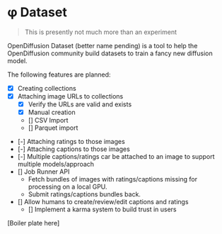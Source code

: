 # φ Dataset

> This is presently not much more than an experiment

OpenDiffusion Dataset (better name pending) is a tool to help the OpenDiffusion
community build datasets to train a fancy new diffusion model.

The following features are planned:

- [x] Creating collections
- [x] Attaching image URLs to collections
  - [x] Verify the URLs are valid and exists
  - [x] Manual creation
  - [] CSV Import
  - [] Parquet import
- [-] Attaching ratings to those images
- [-] Attaching captions to those images
- [-] Multiple captions/ratings car be attached to an image to support multiple
  models/approach
- [] Job Runner API
  - Fetch bundles of images with ratings/captions missing for processing on a
    local GPU.
  - Submit ratings/captions bundles back.
- [] Allow humans to create/review/edit captions and ratings
  - [] Implement a karma system to build trust in users


[Boiler plate here]
